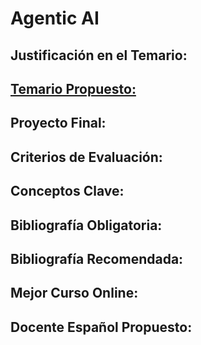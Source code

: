 # Agentic AI

## Justificación en el Temario:

## [Temario Propuesto:](agentic-ai/temario-propuesto.md)

## Proyecto Final:

## Criterios de Evaluación:

## Conceptos Clave:

## Bibliografía Obligatoria:

## Bibliografía Recomendada:

## Mejor Curso Online:

## Docente Español Propuesto: